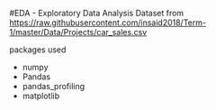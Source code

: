 #EDA - Exploratory Data Analysis
Dataset from https://raw.githubusercontent.com/insaid2018/Term-1/master/Data/Projects/car_sales.csv

packages used
* numpy
* Pandas
* pandas_profiling
* matplotlib

